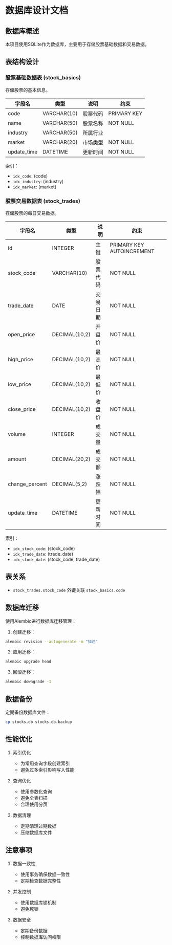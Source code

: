 # 数据库设计文档

## 数据库概述

本项目使用SQLite作为数据库，主要用于存储股票基础数据和交易数据。

## 表结构设计

### 股票基础数据表 (stock_basics)

存储股票的基本信息。

| 字段名 | 类型 | 说明 | 约束 |
|--------|------|------|------|
| code | VARCHAR(10) | 股票代码 | PRIMARY KEY |
| name | VARCHAR(50) | 股票名称 | NOT NULL |
| industry | VARCHAR(50) | 所属行业 | |
| market | VARCHAR(20) | 市场类型 | NOT NULL |
| update_time | DATETIME | 更新时间 | NOT NULL |

索引：
- `idx_code`: (code)
- `idx_industry`: (industry)
- `idx_market`: (market)

### 股票交易数据表 (stock_trades)

存储股票的每日交易数据。

| 字段名 | 类型 | 说明 | 约束 |
|--------|------|------|------|
| id | INTEGER | 主键 | PRIMARY KEY AUTOINCREMENT |
| stock_code | VARCHAR(10) | 股票代码 | NOT NULL |
| trade_date | DATE | 交易日期 | NOT NULL |
| open_price | DECIMAL(10,2) | 开盘价 | NOT NULL |
| high_price | DECIMAL(10,2) | 最高价 | NOT NULL |
| low_price | DECIMAL(10,2) | 最低价 | NOT NULL |
| close_price | DECIMAL(10,2) | 收盘价 | NOT NULL |
| volume | INTEGER | 成交量 | NOT NULL |
| amount | DECIMAL(20,2) | 成交额 | NOT NULL |
| change_percent | DECIMAL(5,2) | 涨跌幅 | NOT NULL |
| update_time | DATETIME | 更新时间 | NOT NULL |

索引：
- `idx_stock_code`: (stock_code)
- `idx_trade_date`: (trade_date)
- `idx_stock_date`: (stock_code, trade_date)

## 表关系

- `stock_trades.stock_code` 外键关联 `stock_basics.code`

## 数据库迁移

使用Alembic进行数据库迁移管理：

1. 创建迁移：
```bash
alembic revision --autogenerate -m "描述"
```

2. 应用迁移：
```bash
alembic upgrade head
```

3. 回滚迁移：
```bash
alembic downgrade -1
```

## 数据备份

定期备份数据库文件：
```bash
cp stocks.db stocks.db.backup
```

## 性能优化

1. 索引优化
   - 为常用查询字段创建索引
   - 避免过多索引影响写入性能

2. 查询优化
   - 使用参数化查询
   - 避免全表扫描
   - 合理使用分页

3. 数据清理
   - 定期清理过期数据
   - 压缩数据库文件

## 注意事项

1. 数据一致性
   - 使用事务确保数据一致性
   - 定期检查数据完整性

2. 并发控制
   - 使用数据库锁机制
   - 避免死锁

3. 数据安全
   - 定期备份数据
   - 控制数据库访问权限
